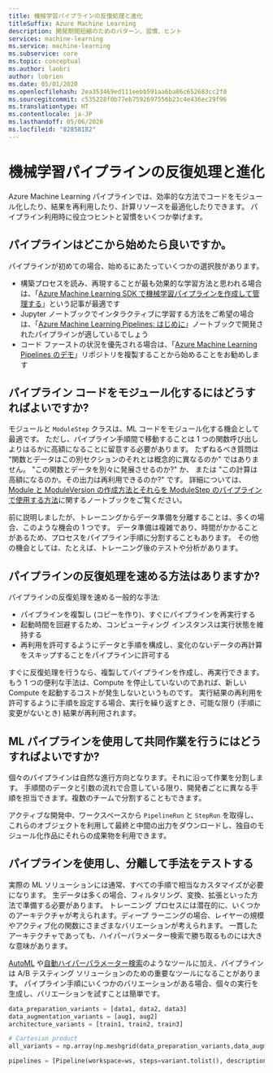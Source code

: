 ```yaml
---
title: 機械学習パイプラインの反復処理と進化
titleSuffix: Azure Machine Learning
description: 開発期間短縮のためのパターン、習慣、ヒント
services: machine-learning
ms.service: machine-learning
ms.subservice: core
ms.topic: conceptual
ms.author: laobri
author: lobrien
ms.date: 05/01/2020
ms.openlocfilehash: 2ea353469ed111eebb591aa6ba86c652683cc2f0
ms.sourcegitcommit: c535228f0b77eb7592697556b23c4e436ec29f96
ms.translationtype: HT
ms.contentlocale: ja-JP
ms.lasthandoff: 05/06/2020
ms.locfileid: "82858182"
---
```

# <a name="iterating-and-evolving-machine-learning-pipelines"></a>機械学習パイプラインの反復処理と進化

Azure Machine Learning パイプラインでは、効率的な方法でコードをモジュール化したり、結果を再利用したり、計算リソースを最適化したりできます。 パイプライン利用時に役立つヒントと習慣をいくつか挙げます。

## <a name="how-do-you-get-started-with-pipelines"></a>パイプラインはどこから始めたら良いですか。

パイプラインが初めての場合、始めるにあたっていくつかの選択肢があります。

* 構築プロセスを読み、再現することが最も効果的な学習方法と思われる場合は、「[Azure Machine Learning SDK で機械学習パイプラインを作成して管理する](how-to-create-your-first-pipeline.md)」という記事が最適です 
* Jupyter ノートブックでインタラクティブに学習する方法をご希望の場合は、「[Azure Machine Learning Pipelines: はじめに](https://github.com/Azure/MachineLearningNotebooks/blob/master/how-to-use-azureml/machine-learning-pipelines/intro-to-pipelines/aml-pipelines-getting-started.ipynb)」ノートブックで開発されたパイプラインが適しているでしょう
* コード ファーストの状況を優先される場合は、「[Azure Machine Learning Pipelines のデモ](https://github.com/microsoft/aml-pipelines-demo)」リポジトリを複製することから始めることをお勧めします

## <a name="how-do-you-modularize-pipeline-code"></a>パイプライン コードをモジュール化するにはどうすればよいですか? 

モジュールと `ModuleStep` クラスは、ML コードをモジュール化する機会として最適です。 ただし、パイプライン手順間で移動することは 1 つの関数呼び出しよりはるかに高額になることに留意する必要があります。 たずねるべき質問は "関数とデータはこの別セクションのそれとは概念的に異なるのか" ではありません。 "この関数とデータを別々に発展させるのか?" か、 または "この計算は高額になるのか。その出力は再利用できるのか?" です。 詳細については、[Module と ModuleVersion の作成方法とそれらを ModuleStep のパイプラインで使用する方法](https://github.com/Azure/MachineLearningNotebooks/blob/master/how-to-use-azureml/machine-learning-pipelines/intro-to-pipelines/aml-pipelines-how-to-use-modulestep.ipynb)に関するノートブックをご覧ください。

前に説明しましたが、トレーニングからデータ準備を分離することは、多くの場合、このような機会の 1 つです。 データ準備は複雑であり、時間がかかることがあるため、プロセスをパイプライン手順に分割することもあります。 その他の機会としては、たとえば、トレーニング後のテストや分析があります。 

## <a name="how-do-you-speed-pipeline-iteration"></a>パイプラインの反復処理を速める方法はありますか? 

パイプラインの反復処理を速める一般的な手法: 

- パイプラインを複製し (コピーを作り)、すぐにパイプラインを再実行する
- 起動時間を回避するため、コンピューティング インスタンスは実行状態を維持する
- 再利用を許可するようにデータと手順を構成し、変化のないデータの再計算をスキップすることをパイプラインに許可する

すぐに反復処理を行うなら、複製してパイプラインを作成し、再実行できます。 もう 1 つの便利な手法は、Compute を停止していないのであれば、新しい Compute を起動するコストが発生しないというものです。 実行結果の再利用を許可するように手順を設定する場合、実行を繰り返すとき、可能な限り (手順に変更がないとき) 結果が再利用されます。

## <a name="how-do-you-collaborate-using-ml-pipelines"></a>ML パイプラインを使用して共同作業を行うにはどうすればよいですか? 

個々のパイプラインは自然な進行方向となります。それに沿って作業を分割します。 手順間のデータと引数の流れで合意している限り、開発者ごとに異なる手順を担当できます。複数のチームで分割することもできます。 

アクティブな開発中、ワークスペースから `PipelineRun` と `StepRun` を取得し、これらのオブジェクトを利用して最終と中間の出力をダウンロードし、独自のモジュール化作品にそれらの成果物を利用できます。

## <a name="use-pipelines-to-test-techniques-in-isolation"></a>パイプラインを使用し、分離して手法をテストする

実際の ML ソリューションには通常、すべての手順で相当なカスタマイズが必要になります。 生データは多くの場合、フィルタリング、変換、拡張といった方法で準備する必要があります。 トレーニング プロセスには潜在的に、いくつかのアーキテクチャが考えられます。ディープ ラーニングの場合、レイヤーの規模やアクティブ化の関数にさまざまなバリエーションが考えられます。 一貫したアーキテクチャであっても、ハイパーパラメーター検索で勝ち取るものには大きな意味があります。

[AutoML](concept-automated-ml.md) や[自動ハイパーパラメーター検索](how-to-tune-hyperparameters.md)のようなツールに加え、パイプラインは A/B テスティング ソリューションのための重要なツールになることがあります。 パイプライン手順にいくつかのバリエーションがある場合、個々の実行を生成し、バリエーションを試すことは簡単です。 

```python
data_preparation_variants = [data1, data2, data3]
data_augmentation_variants = [aug1, aug2]
architecture_variants = [train1, train2, train3]

# Cartesian product
all_variants = np.array(np.meshgrid(data_preparation_variants,data_augmentation_variants,architecture_variants)).T.reshape(-1,3)

pipelines = [Pipeline(workspace=ws, steps=variant.tolist(), description=str(variant)) for variant in all_variants]

```

